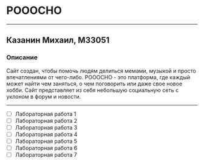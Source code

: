 # POOOCHO #
***
## Казанин Михаил, M33051 ##
### Описание ###
Сайт создан, чтобы помочь людям делиться мемами, музыкой и просто 
впечатлениями от чего-либо. POOOCHO - это платформа, где каждый может
найти чем заняться, о чем поговорить или даже свое новое хобби. Сайт 
представляет из себя небольшую социальную сеть с уклоном в форум и новости.
***
- [ ] Лабораторная работа 1
- [ ] Лабораторная работа 2
- [ ] Лабораторная работа 3
- [ ] Лабораторная работа 4
- [ ] Лабораторная работа 5
- [ ] Лабораторная работа 6
- [ ] Лабораторная работа 7